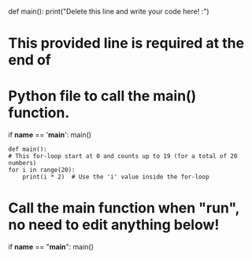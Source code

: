 <!-- Problem Statement
Write a program that prints the first 20 even numbers. There are several correct approaches, but they all use a loop of some sort. Do no write twenty print statements

The first even number is 0:

0 2 4 6 8 10 12 14 16 18 20 22 24 26 28 30 32 34 36 38 -->




def main():
    print("Delete this line and write your code here! :")


# This provided line is required at the end of
# Python file to call the main() function.
if __name__ == '__main__':
    main()



    def main():
    # This for-loop start at 0 and counts up to 19 (for a total of 20 numbers)
    for i in range(20):
        print(i * 2)  # Use the 'i' value inside the for-loop
   
# Call the main function when "run", no need to edit anything below!
if __name__ == "__main__":
    main()